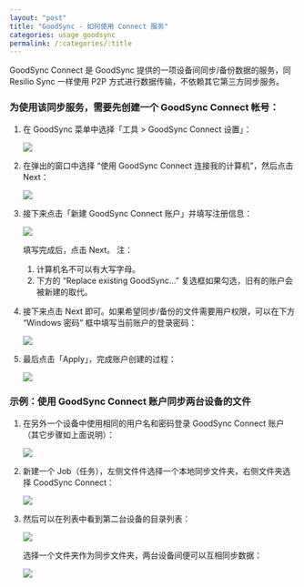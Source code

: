 ```yaml
---
layout: "post"
title: "GoodSync - 如何使用 Connect 服务"
categories: usage goodsync
permalink: /:categories/:title
---
```


GoodSync Connect 是 GoodSync 提供的一项设备间同步/备份数据的服务，同 Resilio Sync 一样使用 P2P 方式进行数据传输，不依赖其它第三方同步服务。

### 为使用该同步服务，需要先创建一个 GoodSync Connect 帐号：

1. 在 GoodSync 菜单中选择「工具 > GoodSync Connect 设置」：

	![](https://i.imgur.com/KWXaA5A.png)

2. 在弹出的窗口中选择 “使用 GoodSync Connect 连接我的计算机”，然后点击 Next：

	![](https://i.imgur.com/uRtj2uA.png)

3. 接下来点击「新建 GoodSync Connect 账户」并填写注册信息：

	![](https://i.imgur.com/8BQRZvV.jpg)

	填写完成后，点击 Next。
	注：

	1. 计算机名不可以有大写字母。
	2. 下方的 “Replace existing GoodSync...” 复选框如果勾选，旧有的账户会被新建的取代。

4. 接下来点击 Next 即可。如果希望同步/备份的文件需要用户权限，可以在下方 “Windows 密码” 框中填写当前账户的登录密码：

	![](https://i.imgur.com/iBh0HfO.jpg)

5. 最后点击「Apply」，完成账户创建的过程：

	![](https://i.imgur.com/1eTJpoo.png)


### 示例：使用 GoodSync Connect 账户同步两台设备的文件

1. 在另外一个设备中使用相同的用户名和密码登录 GoodSync Connect 账户（其它步骤如上面说明）：

	![](https://i.imgur.com/rSJlwWe.jpg)

2. 新建一个 Job（任务），左侧文件件选择一个本地同步文件夹，右侧文件夹选择 CoodSync Connect：

	![](https://i.imgur.com/2AcojPN.png)

3. 然后可以在列表中看到第二台设备的目录列表：

	![](https://i.imgur.com/QPlHDdr.png)

	选择一个文件夹作为同步文件夹，两台设备间便可以互相同步数据：

	![](https://i.imgur.com/0Yn3Gxq.jpg)
